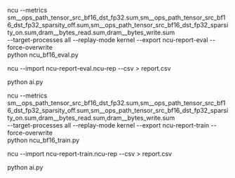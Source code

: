 ncu --metrics sm__ops_path_tensor_src_bf16_dst_fp32.sum,sm__ops_path_tensor_src_bf16_dst_fp32_sparsity_off.sum,sm__ops_path_tensor_src_bf16_dst_fp32_sparsity_on.sum,dram__bytes_read.sum,dram__bytes_write.sum \
    --target-processes all --replay-mode kernel --export ncu-report-eval --force-overwrite \
    python ncu_bf16_eval.py

ncu --import ncu-report-eval.ncu-rep --csv > report.csv

python ai.py

ncu --metrics sm__ops_path_tensor_src_bf16_dst_fp32.sum,sm__ops_path_tensor_src_bf16_dst_fp32_sparsity_off.sum,sm__ops_path_tensor_src_bf16_dst_fp32_sparsity_on.sum,dram__bytes_read.sum,dram__bytes_write.sum \
    --target-processes all --replay-mode kernel --export ncu-report-train --force-overwrite \
    python ncu_bf16_train.py

ncu --import ncu-report-train.ncu-rep --csv > report.csv

python ai.py
